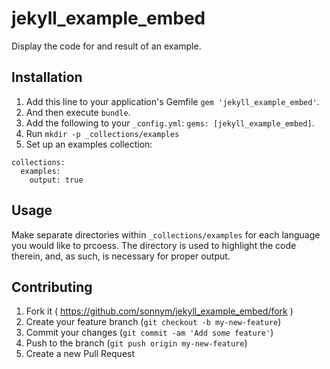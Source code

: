 # jekyll_example_embed

Display the code for and result of an example.

## Installation

1.  Add this line to your application's Gemfile `gem 'jekyll_example_embed'`.
2.  And then execute `bundle`.
3.  Add the following to your `_config.yml`: `gems: [jekyll_example_embed]`.
4.  Run `mkdir -p _collections/examples`
5.  Set up an examples collection:

```
collections:
  examples:
    output: true
```

## Usage

Make separate directories within `_collections/examples` for each language you
would like to prcoess. The directory is used to highlight the code therein,
and, as such, is necessary for proper output.

## Contributing

1. Fork it ( https://github.com/sonnym/jekyll_example_embed/fork )
2. Create your feature branch (`git checkout -b my-new-feature`)
3. Commit your changes (`git commit -am 'Add some feature'`)
4. Push to the branch (`git push origin my-new-feature`)
5. Create a new Pull Request


